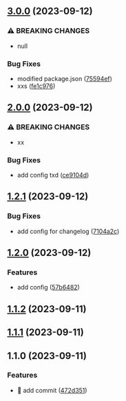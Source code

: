 

## [3.0.0](https://github.com/roy-kang/test-release/compare/2.0.0...3.0.0) (2023-09-12)


### ⚠ BREAKING CHANGES

* null

### Bug Fixes

* modified package.json ([75594ef](https://github.com/roy-kang/test-release/commit/75594efb1ab771ad30149df5e6f02be2ed421375))
* xxs ([fe1c976](https://github.com/roy-kang/test-release/commit/fe1c9760c10972689cbc7317669b0f78b6405750))

## [2.0.0](https://github.com/roy-kang/test-release/compare/1.2.1...2.0.0) (2023-09-12)


### ⚠ BREAKING CHANGES

* xx

### Bug Fixes

* add config txd ([ce9104d](https://github.com/roy-kang/test-release/commit/ce9104d081c24a59b7a2e91fa7011075162f79cc))

## [1.2.1](https://github.com/roy-kang/test-release/compare/1.2.0...1.2.1) (2023-09-12)


### Bug Fixes

* add config for changelog ([7104a2c](https://github.com/roy-kang/test-release/commit/7104a2c2aa6de57d30028b885c01649795e8567b))

## [1.2.0](https://github.com/roy-kang/test-release/compare/1.1.2...1.2.0) (2023-09-12)


### Features

* add config ([57b6482](https://github.com/roy-kang/test-release/commit/57b64820dd19e0588027e7d231e47522488157ad))

## [1.1.2](https://github.com/roy-kang/test-release/compare/1.1.1...1.1.2) (2023-09-11)

## [1.1.1](https://github.com/roy-kang/test-release/compare/1.1.0...1.1.1) (2023-09-11)

## 1.1.0 (2023-09-11)


### Features

* 🎸 add commit ([472d351](https://github.com/roy-kang/test-release/commit/472d35145e511c04ee43d89b6453c474ebad4853))